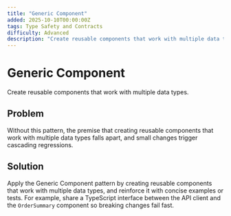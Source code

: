 ```yaml
---
title: "Generic Component"
added: 2025-10-10T00:00:00Z
tags: Type Safety and Contracts
difficulty: Advanced
description: "Create reusable components that work with multiple data types."
---
```

# Generic Component

Create reusable components that work with multiple data types.

## Problem

Without this pattern, the premise that creating reusable components that work with multiple data types falls apart, and small changes trigger cascading regressions.

## Solution

Apply the Generic Component pattern by creating reusable components that work with multiple data types, and reinforce it with concise examples or tests. For example, share a TypeScript interface between the API client and the `OrderSummary` component so breaking changes fail fast.
